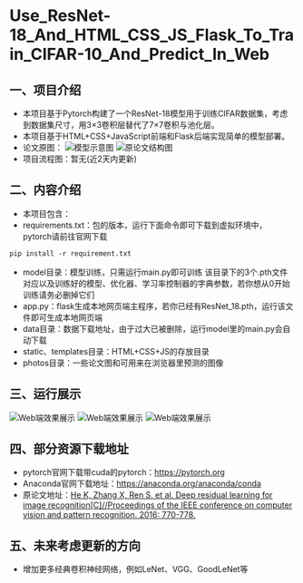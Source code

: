 # Use_ResNet-18_And_HTML_CSS_JS_Flask_To_Train_CIFAR-10_And_Predict_In_Web

## 一、项目介绍
+ 本项目基于Pytorch构建了一个ResNet-18模型用于训练CIFAR数据集，考虑到数据集尺寸，用3×3卷积层替代了7×7卷积与池化层。
+ 本项目基于HTML+CSS+JavaScript前端和Flask后端实现简单的模型部署。
+ 论文原图：
![模型示意图](https://github.com/zlyd-CV/Photos_Are_Used_To_Others_Repository/blob/bf00a4872a1813874261b61b4d0f2af3c1ab7c72/Use_ResNet-18_And_HTML_CSS_JS_Flask_To_Train_CIFAR-10_And_Predict_In_Web/Res-18%E7%BB%93%E6%9E%84%E5%9B%BE.png)
![原论文结构图](https://github.com/zlyd-CV/Photos_Are_Used_To_Others_Repository/blob/bf00a4872a1813874261b61b4d0f2af3c1ab7c72/Use_ResNet-18_And_HTML_CSS_JS_Flask_To_Train_CIFAR-10_And_Predict_In_Web/Res-18%E5%8E%9F%E8%AE%BA%E6%96%87%E7%BB%93%E6%9E%84%E5%9B%BE.png)
+ 项目流程图：暂无(近2天内更新)

## 二、内容介绍
+ 本项目包含：
+ requirements.txt：包的版本，运行下面命令即可下载到虚拟环境中，pytorch请前往官网下载
 ```txt
pip install -r requirement.txt
```
+ model目录：模型训练，只需运行main.py即可训练
  该目录下的3个.pth文件对应以及训练好的模型、优化器、学习率控制器的字典参数，若你想从0开始训练请务必删掉它们
+ app.py：flask生成本地网页端主程序，若你已经有ResNet_18.pth，运行该文件即可生成本地网页端
+ data目录：数据下载地址，由于过大已被删除，运行model里的main.py会自动下载
+ static、templates目录：HTML+CSS+JS的存放目录
+ photos目录：一些论文图和可用来在浏览器里预测的图像

## 三、运行展示
![Web端效果展示](https://github.com/zlyd-CV/Photos_Are_Used_To_Others_Repository/blob/bf00a4872a1813874261b61b4d0f2af3c1ab7c72/Use_ResNet-18_And_HTML_CSS_JS_Flask_To_Train_CIFAR-10_And_Predict_In_Web/%E5%B1%8F%E5%B9%95%E6%88%AA%E5%9B%BE%202025-10-03%20215947.png)
![Web端效果展示](https://github.com/zlyd-CV/Photos_Are_Used_To_Others_Repository/blob/bf00a4872a1813874261b61b4d0f2af3c1ab7c72/Use_ResNet-18_And_HTML_CSS_JS_Flask_To_Train_CIFAR-10_And_Predict_In_Web/%E5%B1%8F%E5%B9%95%E6%88%AA%E5%9B%BE%202025-10-03%20220053.png)
![Web端效果展示](https://github.com/zlyd-CV/Photos_Are_Used_To_Others_Repository/blob/bf00a4872a1813874261b61b4d0f2af3c1ab7c72/Use_ResNet-18_And_HTML_CSS_JS_Flask_To_Train_CIFAR-10_And_Predict_In_Web/%E5%B1%8F%E5%B9%95%E6%88%AA%E5%9B%BE%202025-10-03%20220112.png)

## 四、部分资源下载地址
+ pytorch官网下载带cuda的pytorch：https://pytorch.org
+ Anaconda官网下载地址：https://anaconda.org/anaconda/conda
+ 原论文地址：[He K, Zhang X, Ren S, et al. Deep residual learning for image recognition[C]//Proceedings of the IEEE conference on computer vision and pattern recognition. 2016: 770-778.](https://openaccess.thecvf.com/content_cvpr_2016/html/He_Deep_Residual_Learning_CVPR_2016_paper.html)

## 五、未来考虑更新的方向
+ 增加更多经典卷积神经网络，例如LeNet、VGG、GoodLeNet等
